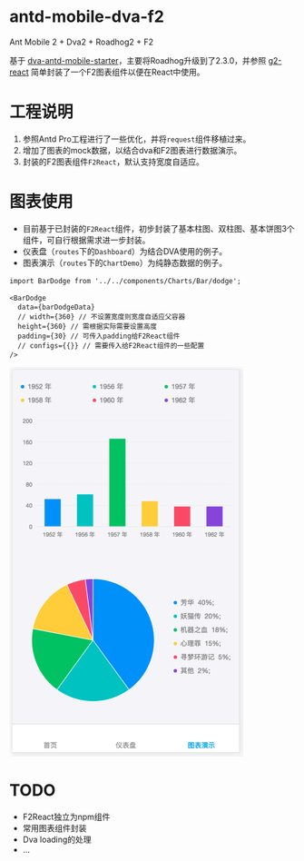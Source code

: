 # antd-mobile-dva-f2

Ant Mobile 2 + Dva2 + Roadhog2 + F2

基于 [dva-antd-mobile-starter](https://github.com/xlsdg/dva-antd-mobile-starter)，主要将Roadhog升级到了2.3.0，并参照 [g2-react](https://github.com/antvis/g2-react) 简单封装了一个F2图表组件以便在React中使用。

# 工程说明
1. 参照Antd Pro工程进行了一些优化，并将`request`组件移植过来。
2. 增加了图表的mock数据，以结合dva和F2图表进行数据演示。
3. 封装的F2图表组件`F2React`，默认支持宽度自适应。

# 图表使用
* 目前基于已封装的`F2React`组件，初步封装了基本柱图、双柱图、基本饼图3个组件，可自行根据需求进一步封装。
* 仪表盘（`routes`下的`Dashboard`）为结合DVA使用的例子。
* 图表演示（`routes`下的`ChartDemo`）为纯静态数据的例子。

```
import BarDodge from '../../components/Charts/Bar/dodge';
```

```
<BarDodge
  data={barDodgeData}
  // width={360} // 不设置宽度则宽度自适应父容器
  height={360} // 需根据实际需要设置高度
  padding={30} // 可传入padding给F2React组件
  // configs={{}} // 需要传入给F2React组件的一些配置
/>
```

![Screen Shot](screenshot.png)

# TODO
* F2React独立为npm组件
* 常用图表组件封装
* Dva loading的处理
* ...

